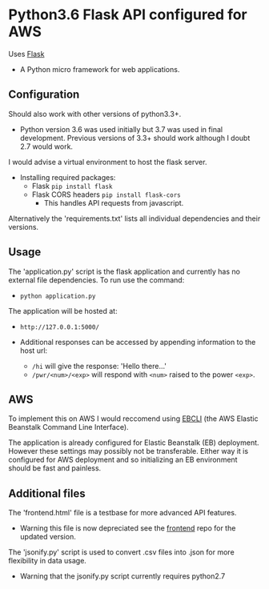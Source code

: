 Python3.6 Flask API configured for AWS
=====================================

Uses [Flask](https://github.com/pallets/flask)
- A Python micro framework for web applications.

Configuration
-------------

Should also work with other versions of python3.3+.

- Python version 3.6 was used initially but 3.7 was used in final development. Previous versions of 3.3+ should work although I doubt 2.7 would work.

I would advise a virtual environment to host the flask server.

- Installing required packages:
	- Flask `pip install flask`
	- Flask CORS headers `pip install flask-cors`
		- This handles API requests from javascript.

Alternatively the 'requirements.txt' lists all individual dependencies and their versions.

Usage
-----

The 'application.py' script is the flask application and currently has no external file dependencies. To run use the command:

- `python application.py`

The application will be hosted at:

- `http://127.0.0.1:5000/`

- Additional responses can be accessed by appending information to the host url:
	- `/hi` will give the response: 'Hello there...'
	- `/pwr/<num>/<exp>` will respond with `<num>` raised to the power `<exp>`.

AWS
---

To implement this on AWS I would reccomend using [EBCLI](https://docs.aws.amazon.com/elasticbeanstalk/latest/dg/eb-cli3-install.html) (the AWS Elastic Beanstalk Command Line Interface).

The application is already configured for Elastic Beanstalk (EB) deployment. However these settings may possibly not be transferable. Either way it is configured for AWS deployment and so initializing an EB environment should be fast and painless.

Additional files
----------------

The 'frontend.html' file is a testbase for more advanced API features.

- Warning this file is now depreciated see the [frontend](https://bitbucket.org/tomody/flawsk-web) repo for the updated version.

The 'jsonify.py' script is used to convert .csv files into .json for more flexibility in data usage.

- Warning that the jsonify.py script currently requires python2.7
